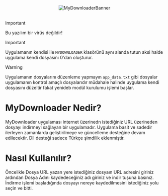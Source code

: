 <center>
    <img src="MYDOWNLOADER/assets/icons/NyDownloaderBanner.png" alt="MyDownloaderBanner">
</center>

<br>

>[!IMPORTANT]
> Bu yazılım bir virüs değildir!

>[!IMPORTANT]
>Uygulamanın kendisi ile `MYDOWNLOADER` klasörünü aynı alanda tutun aksi halde uygulama kendi dosyasını 0'dan oluşturur.

>[!WARNING]
>Uygulamanın dosyalarını düzenleme yapmayın `app_data.txt` gibi dosyalar uygulamanın kontrol amaçlı dosyalarıdır müdahale halinde uygulama kendi dosyasını düzeltir fakat yenideb modül kurulumu işlemi başlar.

# MyDownloader Nedir?
MyDownloader uygulaması internet üzerinedn istediğiniz URL üzerineden dosyayı indirmeyi sağlayan bir uygulamadır. Uygulama basit ve sadedir ilerleyen zamanlarda geliştirilmeye ve güncelleme desteğine devam edilecektir. Dil desteği sadece Türkçe şimdilik eklenmiştir.

# Nasıl Kullanılır?
Öncelikle Dosya URL yazan yere istediğiniz dosyaın URL adresini giriniz ardından Dosya Adını kaydedeceğiniz adı giriniz ve indir tuşuna basınız. İndirme işlemi başladığında dosyayı nereye kaydedilmesini istediğiniz yolu seçin ve bitti. 

